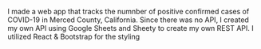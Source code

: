 I made a web app that tracks the numnber of positive confirmed cases of COVID-19 in Merced County, California. Since there was no API, I created my own API using Google Sheets and Sheety to create my own REST API. I utilized React & Bootstrap for the styling
